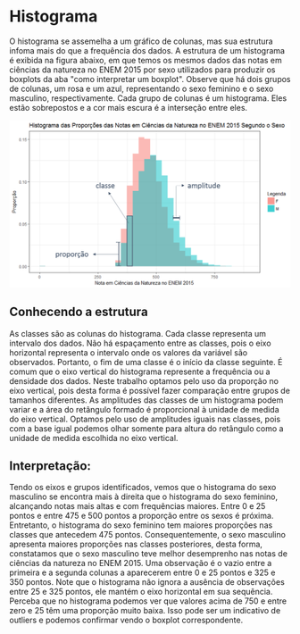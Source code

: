 # Histograma
 
 O histograma se assemelha a um gráfico de colunas, mas sua estrutura infoma mais do que a frequência dos dados. A estrutura de um histograma é exibida na figura abaixo, em que temos os mesmos dados das notas em ciências da natureza no ENEM 2015 por sexo utilizados para produzir os boxplots da aba "como interpretar um boxplot". Observe que há dois grupos de colunas, um rosa e um azul, representando o sexo feminino e o sexo masculino, respectivamente. Cada grupo de colunas é um histograma. Eles estão sobrepostos e a cor mais escura é a interseção entre eles. 
 
<img src="estrutura_histograma.png" width="800">

## Conhecendo a estrutura
As classes são as colunas do histograma. Cada classe representa um intervalo dos dados. Não há espaçamento entre as classes, pois o eixo horizontal representa o intervalo onde os valores da variável são observados. Portanto, o fim de uma classe é o início da classe seguinte. É comum que o eixo vertical do histograma represente a frequência ou a densidade dos dados. Neste trabalho optamos pelo uso da proporção no eixo vertical, pois desta forma é possível fazer comparação entre grupos de tamanhos diferentes. As amplitudes das classes de um histograma podem variar e a área do retângulo formado é proporcional à unidade de medida do eixo vertical. Optamos pelo uso de amplitudes iguais nas classes, pois com a base igual podemos olhar somente para altura do retângulo como a unidade de medida escolhida no eixo vertical. 

## Interpretação:

Tendo os eixos e grupos identificados, vemos que o histograma do sexo masculino se encontra mais à direita que o histograma do sexo feminino, alcançando notas mais altas e com frequências maiores. Entre 0 e 25 pontos e entre 475 e 500 pontos a proporção entre os sexos é próxima. Entretanto, o histograma do sexo feminino tem maiores proporções nas classes que antecedem 475 pontos. Consequentemente, o sexo masculino apresenta maiores proporções nas classes posteriores, desta forma, constatamos que o sexo masculino teve melhor desemprenho nas notas de ciências da natureza no ENEM 2015. Uma observação é o vazio entre a primeira e a segunda colunas a aparecerem entre 0 e 25 pontos e 325 e 350 pontos. Note que o histograma não ignora a ausência de observações entre 25 e 325 pontos, ele mantém o eixo horizontal em sua sequência. Perceba que no histograma podemos ver que valores acima de 750 e entre zero e 25 têm uma proporção muito baixa. Isso pode ser um indicativo de outliers e podemos confirmar vendo o boxplot correspondente.
